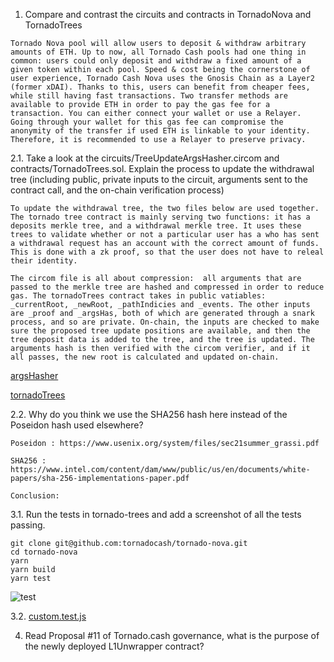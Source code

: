 
1.  Compare and contrast the circuits and contracts in TornadoNova and TornadoTrees

``` 
Tornado Nova pool will allow users to deposit & withdraw arbitrary amounts of ETH. Up to now, all Tornado Cash pools had one thing in common: users could only deposit and withdraw a fixed amount of a given token within each pool. Speed & cost being the cornerstone of user experience, Tornado Cash Nova uses the Gnosis Chain as a Layer2 (former xDAI). Thanks to this, users can benefit from cheaper fees, while still having fast transactions. Two transfer methods are available to provide ETH in order to pay the gas fee for a transaction. You can either connect your wallet or use a Relayer. Going through your wallet for this gas fee can compromise the anonymity of the transfer if used ETH is linkable to your identity. Therefore, it is recommended to use a Relayer to preserve privacy.
```

2.1. Take a look at the circuits/TreeUpdateArgsHasher.circom and contracts/TornadoTrees.sol. Explain the process to update the withdrawal tree (including public, private inputs to the circuit, arguments sent to the contract call, and the on-chain verification process)

```
To update the withdrawal tree, the two files below are used together. The tornado tree contract is mainly serving two functions: it has a deposits merkle tree, and a withdrawal merkle tree. It uses these trees to validate whether or not a particular user has a who has sent a withdrawal request has an account with the correct amount of funds. This is done with a zk proof, so that the user does not have to releal their identity.
```
```
The circom file is all about compression:  all arguments that are passed to the merkle tree are hashed and compressed in order to reduce gas. The tornadoTrees contract takes in public vatiables: _currentRoot, _newRoot, _pathIndicies and _events. The other inputs are _proof and _argsHas, both of which are generated through a snark process, and so are private. On-chain, the inputs are checked to make sure the proposed tree update positions are available, and then the tree deposit data is added to the tree, and the tree is updated. The arguments hash is then verified with the circom verifier, and if it all passes, the new root is calculated and updated on-chain.
```

[argsHasher](https://github.com/tornadocash/tornado-trees/blob/master/circuits/TreeUpdateArgsHasher.circom)

[tornadoTrees](https://github.com/tornadocash/tornado-trees/blob/master/contracts/TornadoTrees.sol)

2.2. Why do you think we use the SHA256 hash here instead of the Poseidon hash used elsewhere?

```
Poseidon : https://www.usenix.org/system/files/sec21summer_grassi.pdf
```
```
SHA256 : https://www.intel.com/content/dam/www/public/us/en/documents/white-papers/sha-256-implementations-paper.pdf
```
```
Conclusion:
```

3.1. Run the tests in tornado-trees and add a screenshot of all the tests passing.

  ```
  git clone git@github.com:tornadocash/tornado-nova.git
  cd tornado-nova
  yarn
  yarn build
  yarn test
  ```

![test](https://github.com/alienflip/zku/blob/main/week_2/TornadoCash/tornado-terst.png) 

3.2. [custom.test.js](https://github.com/alienflip/zku/blob/main/week_2/TornadoCash/tornado-nova/test/custom.test.js) 

4. Read Proposal #11 of Tornado.cash governance, what is the purpose of the newly deployed L1Unwrapper contract?

```
```

